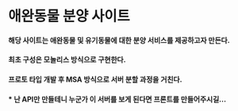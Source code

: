 # 애완동물 분양 사이트

#### 해당 사이트는 애완동물 및 유기동물에 대한 분양 서비스를 제공하고자 만든다.

#### 최초 구성은 모놀리스 방식으로 구현한다.

#### 프로토 타입 개발 후 MSA 방식으로 서버 분할 과정을 거친다.

#### * 난 API만 만들테니 누군가 이 서버를 보게 된다면 프론트를 만들어주시길...